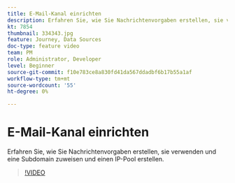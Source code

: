 ```yaml
---
title: E-Mail-Kanal einrichten
description: Erfahren Sie, wie Sie Nachrichtenvorgaben erstellen, sie verwenden und eine Subdomain zuweisen und einen IP-Pool erstellen.
kt: 7854
thumbnail: 334343.jpg
feature: Journey, Data Sources
doc-type: feature video
team: PM
role: Administrator, Developer
level: Beginner
source-git-commit: f10e783ce8a830fd41da567ddadbf6b17b55a1af
workflow-type: tm+mt
source-wordcount: '55'
ht-degree: 0%

---
```



# E-Mail-Kanal einrichten

Erfahren Sie, wie Sie Nachrichtenvorgaben erstellen, sie verwenden und eine Subdomain zuweisen und einen IP-Pool erstellen.

>[!VIDEO](https://video.tv.adobe.com/v/334343?quality=12)
